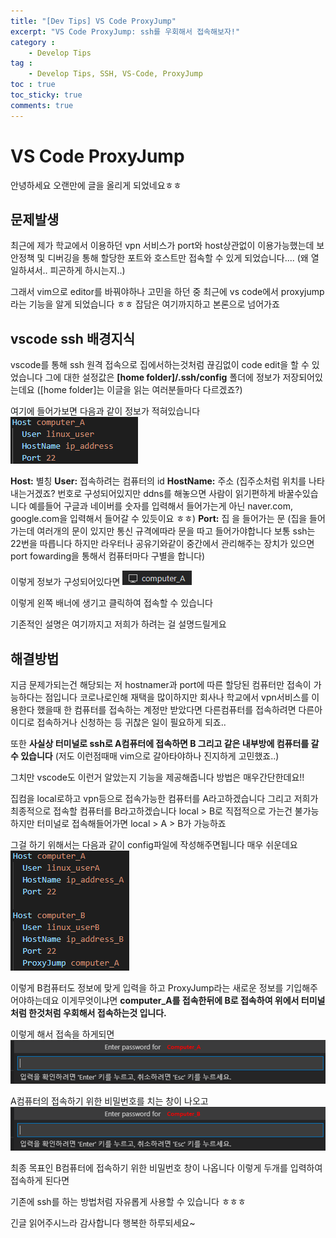 ```yaml
---
title: "[Dev Tips] VS Code ProxyJump"
excerpt: "VS Code ProxyJump: ssh를 우회해서 접속해보자!"
category :
    - Develop Tips
tag :
    - Develop Tips, SSH, VS-Code, ProxyJump
toc : true
toc_sticky: true
comments: true
---
```


# VS Code ProxyJump
안녕하세요 오랜만에 글을 올리게 되었네요ㅎㅎ 
 
## 문제발생
최근에 제가 학교에서 이용하던 vpn 서비스가 port와 host상관없이 이용가능했는데
보안정책 및 디버깅을 통해 할당한 포트와 호스트만 접속할 수 있게 되었습니다....
(왜 열일하셔서.. 피곤하게 하시는지..)
 
그래서 vim으로 editor를 바꿔야하나 고민을 하던 중
최근에 vs code에서 proxyjump라는 기능을 알게 되었습니다 ㅎㅎ 잡담은 여기까지하고 본론으로 넘어가죠

## vscode ssh 배경지식
vscode를 통해 ssh 원격 접속으로 집에서하는것처럼 끊김없이 code edit을 할 수 있었습니다
그에 대한 설정값은  __[home folder]/.ssh/config__ 폴더에 정보가 저장되어있는데요
([home folder]는 이글을 읽는 여러분들마다 다르겠죠?)
 
여기에 들어가보면 다음과 같이 정보가 적혀있습니다
![img1](/assets/images/23_4/vscode_proxyjump_1.png)

__Host:__ 별칭
__User:__ 접속하려는 컴퓨터의 id 
__HostName:__ 주소 (집주소처럼 위치를 나타내는거겠죠? 번호로 구성되어있지만 ddns를 해놓으면 사람이 읽기편하게 바꿀수있습니다 예를들어 구글과 네이버를 숫자를 입력해서 들어가는게 아닌 naver.com, google.com을 입력해서 들어갈 수 있듯이요 ㅎㅎ)
__Port:__ 집 을 들어가는 문 (집을 들어가는데 여러개의 문이 있지만 통신 규격에따라  문을 따고 들어가야합니다 보통 ssh는 22번을 따릅니다 하지만 라우터나 공유기와같이 중간에서 관리해주는 장치가 있으면 port fowarding을 통해서 컴퓨터마다 구별을 합니다)

이렇게 정보가 구성되어있다면
![img2](/assets/images/23_4/vscode_proxyjump_2.png)

이렇게 왼쪽 배너에 생기고 클릭하여 접속할 수 있습니다

기존적인 설명은 여기까지고 저희가 하려는 걸 설명드릴게요

## 해결방법

지금 문제가되는건 해당되는 저 hostnamer과 port에 따른 할당된 컴퓨터만 접속이 가능하다는 점입니다
코로나로인해 재택을 많이하지만 회사나 학교에서 vpn서비스를 이용한다 했을때 한 컴퓨터를 접속하는 계정만 받았다면 다른컴퓨터를 접속하려면 다른아이디로 접속하거나 신청하는 등 귀찮은 일이 필요하게 되죠..
 
또한 __사실상 터미널로 ssh로 A컴퓨터에 접속하면 B 그리고 같은 내부방에 컴퓨터를 갈 수 있습니다__
(저도 이런점때매 vim으로 갈아타야하나 진지하게 고민했죠..)
 
그치만 vscode도 이런거  알았는지 기능을 제공해줍니다 방법은 매우간단한데요!!
 
집컴을 local로하고 vpn등으로 접속가능한 컴퓨터를 A라고하겠습니다
그리고 저희가 최종적으로 접속할 컴퓨터를 B라고하겠습니다
local > B로 직접적으로 가는건 불가능하지만 터미널로 접속해들어가면 local > A > B가 가능하죠
 
그걸 하기 위해서는 다음과 같이 config파일에 작성해주면됩니다 매우 쉬운데요
![img3](/assets/images/23_4/vscode_proxyjump_3.png)

이렇게 B컴퓨터도 정보에 맞게 입력을 하고
ProxyJump라는 새로운 정보를 기입해주어야하는데요 
이게무엇이냐면 __computer_A를 접속한뒤에 B로 접속하여 위에서 터미널처럼 한것처럼 우회해서 접속하는것 입니다.__

이렇게 해서 접속을 하게되면
![img4](/assets/images/23_4/vscode_proxyjump_4.png)


A컴퓨터의 접속하기 위한 비밀번호를 치는 창이 나오고
![img5](/assets/images/23_4/vscode_proxyjump_5.png)


최종 목표인 B컴퓨터에 접속하기 위한 비밀번호 창이 나옵니다
이렇게 두개를 입력하여 접속하게 된다면
 
기존에 ssh를 하는 방법처럼 자유롭게 사용할 수 있습니다 ㅎㅎㅎ
 
긴글 읽어주시느라 감사합니다 행복한 하루되세요~